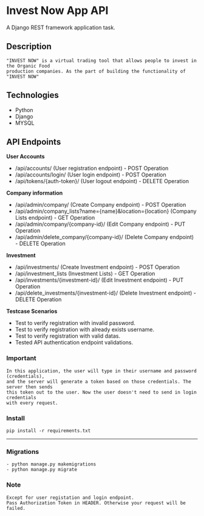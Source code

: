 # Invest Now App API

A Django REST framework application task.

## Description
```
"INVEST NOW" is a virtual trading tool that allows people to invest in the Organic Food
production companies. As the part of building the functionality of "INVEST NOW"
```

## Technologies
- Python
- Django
- MYSQL

## API Endpoints

**User Accounts**
- /api/accounts/ (User registration endpoint) - POST Operation
- /api/accounts/login/ (User login endpoint) - POST Operation
- /api/tokens/{auth-token}/ (User logout endpoint) - DELETE Operation

**Company information**

- /api/admin/company/ (Create Company endpoint) - POST Operation
- /api/admin/company_lists?name={name}&location={location} (Company Lists endpoint) - GET Operation
- /api/admin/company/{company-id}/ (Edit Company endpoint) - PUT Operation
- /api/admin/delete_company/{company-id}/ (Delete Company endpoint) - DELETE Operation

**Investment**

- /api/investments/ (Create Investment endpoint) - POST Operation
- /api/investment_lists (Investment Lists) - GET Operation
- /api/investments/{investment-id}/ (Edit Investment endpoint) - PUT Operation
- /api/delete_investments/{investment-id}/ (Delete Investment endpoint) - DELETE Operation

**Testcase Scenarios**
- Test to verify registration with invalid password.
- Test to verify registration with already exists username.
- Test to verify registration with valid datas.
- Tested API authentication endpoint validations.

### Important
```
In this application, the user will type in their username and password (credentials), 
and the server will generate a token based on those credentials. The server then sends 
this token out to the user. Now the user doesn't need to send in login credentials
with every request.
```


### Install
```
pip install -r requirements.txt
```
****
### Migrations
```
- python manage.py makemigrations
- python manage.py migrate
```

### Note
```
Except for user registation and login endpoint. 
Pass Authorization Token in HEADER. Otherwise your request will be failed.
```
